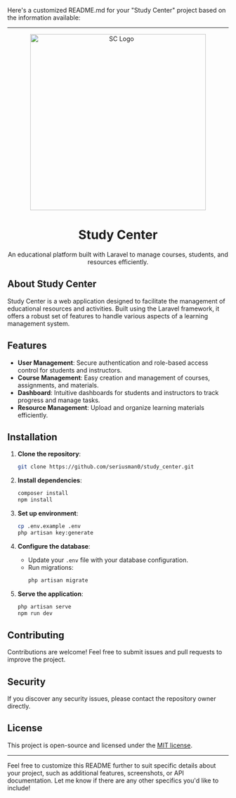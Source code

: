 Here's a customized README.md for your "Study Center" project based on the information available:

---

<p align="center"><a href="https://laravel.com" target="_blank"><img src="https://studycenter.or.id/wp-content/uploads/2017/03/infogram-banner-sc1.jpg" width="400" alt="SC Logo"></a></p>

<h1 align="center">Study Center</h1>

<p align="center">
An educational platform built with Laravel to manage courses, students, and resources efficiently.
</p>

## About Study Center

Study Center is a web application designed to facilitate the management of educational resources and activities. Built using the Laravel framework, it offers a robust set of features to handle various aspects of a learning management system.

## Features

- **User Management**: Secure authentication and role-based access control for students and instructors.
- **Course Management**: Easy creation and management of courses, assignments, and materials.
- **Dashboard**: Intuitive dashboards for students and instructors to track progress and manage tasks.
- **Resource Management**: Upload and organize learning materials efficiently.

## Installation

1. **Clone the repository**:
   ```bash
   git clone https://github.com/seriusman0/study_center.git
   ```

2. **Install dependencies**:
   ```bash
   composer install
   npm install
   ```

3. **Set up environment**:
   ```bash
   cp .env.example .env
   php artisan key:generate
   ```

4. **Configure the database**:
   - Update your `.env` file with your database configuration.
   - Run migrations:
     ```bash
     php artisan migrate
     ```

5. **Serve the application**:
   ```bash
   php artisan serve
   npm run dev
   ```

## Contributing

Contributions are welcome! Feel free to submit issues and pull requests to improve the project.

## Security

If you discover any security issues, please contact the repository owner directly.

## License

This project is open-source and licensed under the [MIT license](https://opensource.org/licenses/MIT).

---

Feel free to customize this README further to suit specific details about your project, such as additional features, screenshots, or API documentation. Let me know if there are any other specifics you'd like to include!
